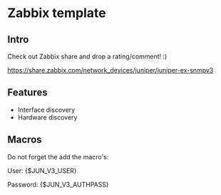 Zabbix template
======

Intro
------
Check out Zabbix share and drop a rating/comment! :)

https://share.zabbix.com/network_devices/juniper/juniper-ex-snmpv3


Features
------
- Interface discovery
- Hardware discovery


Macros
------
Do not forget the add the macro's:

User: {$JUN_V3_USER}

Password: {$JUN_V3_AUTHPASS}
